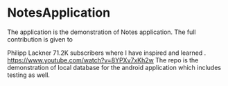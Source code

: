 # NotesApplication
The application is the demonstration of Notes application.
The full contribution is given to 

Philipp Lackner
71.2K subscribers where I have inspired and learned .
https://www.youtube.com/watch?v=8YPXv7xKh2w
The repo is the demonstration of local database for the android application which includes testing as well.

